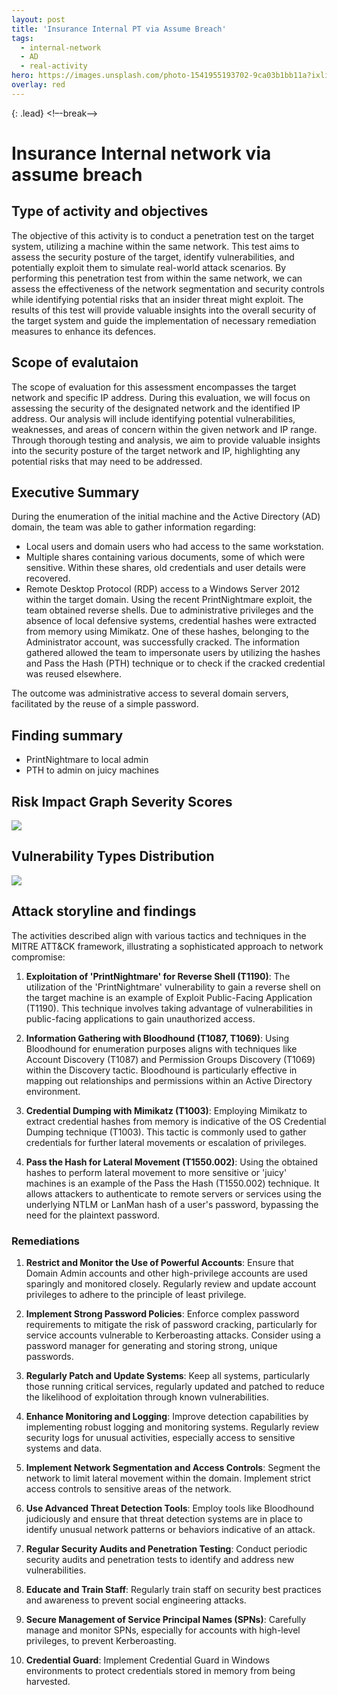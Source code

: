 ```yaml
---
layout: post
title: 'Insurance Internal PT via Assume Breach'
tags:
  - internal-network
  - AD
  - real-activity
hero: https://images.unsplash.com/photo-1541955193702-9ca03b1bb11a?ixlib=rb-4.0.3&ixid=M3wxMjA3fDB8MHxwaG90by1wYWdlfHx8fGVufDB8fHx8fA%3D%3D&auto=format&fit=crop&w=1470&q=80
overlay: red
---
```


 {: .lead} <!–-break-–> 

# Insurance Internal network via assume breach 

## Type of activity and objectives
The objective of this activity is to conduct a penetration test on the target system, utilizing a machine within the same network. This test aims to assess the security posture of the target, identify vulnerabilities, and potentially exploit them to simulate real-world attack scenarios. 
By performing this penetration test from within the same network, we can assess the effectiveness of the network segmentation and security controls while identifying potential risks that an insider threat might exploit. 
The results of this test will provide valuable insights into the overall security of the target system and guide the implementation of necessary remediation measures to enhance its defences.
## Scope of evalutaion
The scope of evaluation for this assessment encompasses the target network and specific IP address. During this evaluation, we will focus on assessing the security of the designated network and the identified IP address. Our analysis will include identifying potential vulnerabilities, weaknesses, and areas of concern within the given network and IP range. Through thorough testing and analysis, we aim to provide valuable insights into the security posture of the target network and IP, highlighting any potential risks that may need to be addressed.
## Executive Summary
During the enumeration of the initial machine and the Active Directory (AD) domain, the team was able to gather information regarding:

- Local users and domain users who had access to the same workstation.
- Multiple shares containing various documents, some of which were sensitive. Within these shares, old credentials and user details were recovered.
- Remote Desktop Protocol (RDP) access to a Windows Server 2012 within the target domain. Using the recent PrintNightmare exploit, the team obtained reverse shells. Due to administrative privileges and the absence of local defensive systems, credential hashes were extracted from memory using Mimikatz. One of these hashes, belonging to the Administrator account, was successfully cracked. The information gathered allowed the team to impersonate users by utilizing the hashes and Pass the Hash (PTH) technique or to check if the cracked credential was reused elsewhere.

The outcome was administrative access to several domain servers, facilitated by the reuse of a simple password.
## Finding summary
- PrintNightmare to local admin
- PTH to admin on juicy machines

## Risk Impact Graph Severity Scores

![](https://raw.githubusercontent.com/blitz0p3rations/blitz0p3rations.github.io/master/uploads/ad3.png)

## Vulnerability Types Distribution

![](https://raw.githubusercontent.com/blitz0p3rations/blitz0p3rations.github.io/master/uploads/ad4.png)


## Attack storyline and findings


The activities described align with various tactics and techniques in the MITRE ATT&CK framework, illustrating a sophisticated approach to network compromise:

1. **Exploitation of 'PrintNightmare' for Reverse Shell (T1190)**: The utilization of the 'PrintNightmare' vulnerability to gain a reverse shell on the target machine is an example of Exploit Public-Facing Application (T1190). This technique involves taking advantage of vulnerabilities in public-facing applications to gain unauthorized access.
    
2. **Information Gathering with Bloodhound (T1087, T1069)**: Using Bloodhound for enumeration purposes aligns with techniques like Account Discovery (T1087) and Permission Groups Discovery (T1069) within the Discovery tactic. Bloodhound is particularly effective in mapping out relationships and permissions within an Active Directory environment.
    
3. **Credential Dumping with Mimikatz (T1003)**: Employing Mimikatz to extract credential hashes from memory is indicative of the OS Credential Dumping technique (T1003). This tactic is commonly used to gather credentials for further lateral movements or escalation of privileges.
    
4. **Pass the Hash for Lateral Movement (T1550.002)**: Using the obtained hashes to perform lateral movement to more sensitive or 'juicy' machines is an example of the Pass the Hash (T1550.002) technique. It allows attackers to authenticate to remote servers or services using the underlying NTLM or LanMan hash of a user's password, bypassing the need for the plaintext password.


### Remediations

1. **Restrict and Monitor the Use of Powerful Accounts**: Ensure that Domain Admin accounts and other high-privilege accounts are used sparingly and monitored closely. Regularly review and update account privileges to adhere to the principle of least privilege.
    
2. **Implement Strong Password Policies**: Enforce complex password requirements to mitigate the risk of password cracking, particularly for service accounts vulnerable to Kerberoasting attacks. Consider using a password manager for generating and storing strong, unique passwords.
    
3. **Regularly Patch and Update Systems**: Keep all systems, particularly those running critical services, regularly updated and patched to reduce the likelihood of exploitation through known vulnerabilities.
    
4. **Enhance Monitoring and Logging**: Improve detection capabilities by implementing robust logging and monitoring systems. Regularly review security logs for unusual activities, especially access to sensitive systems and data.
    
5. **Implement Network Segmentation and Access Controls**: Segment the network to limit lateral movement within the domain. Implement strict access controls to sensitive areas of the network.
    
6. **Use Advanced Threat Detection Tools**: Employ tools like Bloodhound judiciously and ensure that threat detection systems are in place to identify unusual network patterns or behaviors indicative of an attack.
    
7. **Regular Security Audits and Penetration Testing**: Conduct periodic security audits and penetration tests to identify and address new vulnerabilities.
    
8. **Educate and Train Staff**: Regularly train staff on security best practices and awareness to prevent social engineering attacks.
    
9. **Secure Management of Service Principal Names (SPNs)**: Carefully manage and monitor SPNs, especially for accounts with high-level privileges, to prevent Kerberoasting.
    
10. **Credential Guard**: Implement Credential Guard in Windows environments to protect credentials stored in memory from being harvested.
